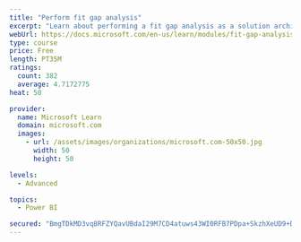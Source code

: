 ```yaml
---
title: "Perform fit gap analysis"
excerpt: "Learn about performing a fit gap analysis as a solution architect for Dynamics 365 and Microsoft Power Platform."
webUrl: https://docs.microsoft.com/en-us/learn/modules/fit-gap-analysis/
type: course
price: Free
length: PT35M
ratings:
  count: 382
  average: 4.7172775
heat: 50

provider:
  name: Microsoft Learn
  domain: microsoft.com
  images:
    - url: /assets/images/organizations/microsoft.com-50x50.jpg
      width: 50
      height: 50

levels:
  - Advanced

topics:
  - Power BI

secured: "BmgTDkMD3vq8RFZYQavUBdaI29M7CD4atuws43WI0RFB7PDpa+SkzhXeUD9+DwObKqAE10uxHLoCCvjS7Y56+GIPwxwYNuPmRcxBF3994nMsH4rH1a8GjC7iuRjQjkBphexxZUhrcZgGcoOHNT6si9ghmm9TF6RVe69WsXiN8GUxRIJkareZLgema/z8vxKcEZvOvlKWgRHC9c8snD2NLHO7ko+hq+OytgAMliIvSFf5dA7JbN9jv7XFQN3Rs8tBP5sWoYz8yaI2mHssNr28XECsWZAhYFo8zDz1HAJQYT2EiC29WyNHRnPqECByQEMWIsKdghKDozC3RLfCQ0rLsa5ayhk3P86uSrtmN1BoWQuP1bYRcrwk+E20y5HDNZ9UDw0CDPTH28EEpf+qrRdrBrNaBTExEB6yMPknPpAf5IQ=;4dEJNlkANxAXXfXKL/PtJw=="
---
```


